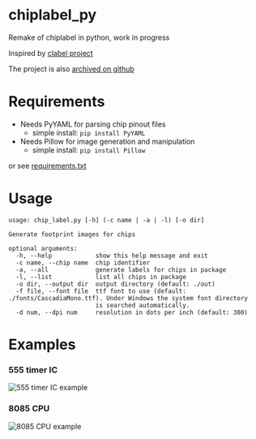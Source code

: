 # chiplabel_py
Remake of chiplabel in python, work in progress

Inspired by [clabel project](http://repetae.net/repos/clabel)

The project is also [archived on github](https://github.com/hotkeysoft/chiplabel/tree/archive)

Requirements
============
- Needs PyYAML for parsing chip pinout files
  - simple install: `pip install PyYAML`
- Needs Pillow for image generation and manipulation
  - simple install: `pip install Pillow`

or see [requirements.txt](requirements.txt)

Usage
============
```
usage: chip_label.py [-h] (-c name | -a | -l) [-o dir]

Generate footprint images for chips

optional arguments:
  -h, --help            show this help message and exit
  -c name, --chip name  chip identifier
  -a, --all             generate labels for chips in package
  -l, --list            list all chips in package
  -o dir, --output dir  output directory (default: ./out)
  -f file, --font file  ttf font to use (default: ./fonts/CascadiaMono.ttf). Under Windows the system font directory
                        is searched automatically.
  -d num, --dpi num     resolution in dots per inch (default: 300)  
 ```
Examples
============
### 555 timer IC
![555 timer IC example](https://github.com/hotkeysoft/chiplabel_py/raw/master/out/555.png "sample output: 555 timer")

### 8085 CPU
![8085 CPU example](https://github.com/hotkeysoft/chiplabel_py/raw/master/out/8085.png "sample output: 8085 CPU")
